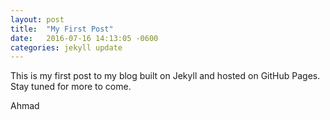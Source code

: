 ```yaml
---
layout: post
title:  "My First Post"
date:   2016-07-16 14:13:05 -0600
categories: jekyll update
---
```


This is my first post to my blog built on Jekyll and hosted on GitHub Pages. Stay tuned for more to come.

Ahmad
